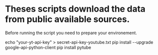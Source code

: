 # Theses scripts download the data from public available sources.

Before running the script you need to prepare your environement.

echo "your-yt-api-key" > secret-api-key-youtube.txt
pip install --upgrade google-api-python-client
pip install pytube
